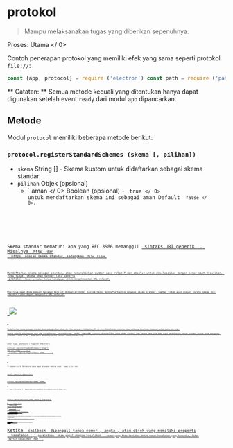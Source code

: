 # protokol

> Mampu melaksanakan tugas yang diberikan sepenuhnya.

Proses:  Utama </ 0></p> 

Contoh penerapan protokol yang memiliki efek yang sama seperti protokol `file://`:

```javascript
const {app, protocol} = require ('electron') const path = require ('path') app.on ('siap', () = & gt; {protocol.registerFileProtocol ('atom', (permintaan, callback) = & gt; {const url = request.url.substr (7) callback ({path: path.normalize (`$ {__ dirname} / $ {url}`)})}, (error) = & gt; {if (error) console.error ('Gagal mendaftar protokol')})})
```

** Catatan: ** Semua metode kecuali yang ditentukan hanya dapat digunakan setelah event ` ready ` dari modul ` app ` dipancarkan.

## Metode

Modul ` protocol ` memiliki beberapa metode berikut:

### `protocol.registerStandardSchemes (skema [, pilihan])`

* ` skema ` String [] - Skema kustom untuk didaftarkan sebagai skema standar.
* `pilihan` Objek (opsional) 
  * ` aman </ 0> Boolean (opsional) - <code> true </ 0> untuk mendaftarkan skema ini sebagai aman Default <code> false </ 0>.</li>
</ul></li>
</ul>

<p>Skema standar mematuhi apa yang RFC 3986 memanggil <a href="https://tools.ietf.org/html/rfc3986#section-3"> sintaks URI generik </ 0> . Misalnya <code> http </ 0> dan
 <code> https </ 0> adalah skema standar, sedangkan <code> file </ 0> tidak.</p>

<p>Mendaftarkan skema sebagai standar, akan memungkinkan sumber daya relatif dan absolut untuk diselesaikan dengan benar saat disajikan. Jika tidak, skema akan berperilaku seperti
 protokol <code> file </ 0> , namun tanpa kemampuan untuk menyelesaikan URL relatif.</p>

<p>Misalnya saat Anda memuat halaman berikut dengan protokol kustom tanpa mendaftarkannya sebagai skema standar, gambar tidak akan dimuat karena skema non-standar tidak dapat mengenali URL relatif:</p>

<pre><code class="html"><body>
  <img src='test.png'>
</body>
`</pre> 
    Mendaftarkan skema sebagai standar akan memungkinkan akses ke file melalui  FileSystem API </ 0> . Jika tidak, renderer akan membuang kesalahan keamanan untuk skema ini.</p> 
    
    Secara default penyimpanan apis web (localStorage, sessionStorage, webSQL, indexedDB, cookies) dinonaktifkan untuk skema standar. Jadi secara umum jika Anda ingin mendaftarkan sebuah protokol kustom untuk mengganti protokol ` http </ 0> , Anda harus mendaftarkannya sebagai skema standar:</p>

<pre><code class="javascript">const {app, protocol} = require('electron')

protocol.registerStandardSchemes(['atom'])
app.on('ready', () => {
  protocol.registerHttpProtocol('atom', '...')
})
`</pre> 
    
    ** Catatan: </ 0> Metode ini hanya dapat digunakan sebelum event ` ready </ 1>  dari 
modul <code> app </ 1> dipancarkan.</p>

<h3><code>protocol.registerServiceWorkerSchemes (skema)`</h3> 
    
    * ` skema </ 0>  String [] - Skema kustom untuk didaftarkan untuk menangani pekerja layanan.</li>
</ul>

<h3><code>protocol.registerFileProtocol (skema, handler [, completion])`</h3> 
      * ` skema </ 0>  String</li>
<li><code>handler` Fungsi 
        * `permintaan` Obyek 
          * ` url </ 0>  String</li>
<li><code>referrer` String
          * ` method </ 0>  String</li>
<li><code>uploadData` [UploadData[]](structures/upload-data.md)
        * `callback` Fungsi 
          * `filePath` String (optional)
      * `penyelesaian` Fungsi (opsional) 
        * ` error </ 0> Kesalahan</li>
</ul></li>
</ul>

<p>Mendaftarkan protokol <code> skema </ 0> yang akan mengirim file sebagai tanggapan. <code> handler </ 0> akan disebut dengan <code> handler (permintaan, callback) </ 0> ketika <code> permintaan </ 0> akan dibuat dengan <code> skema </ 0> . <code> selesai </ 0> akan dipanggil dengan
 <code> completion (null) </ 0> ketika <code> skema </ 0> berhasil didaftarkan atau
 <code> selesai (error) </ 0> ketika gagal</p>

<p>Untuk menangani <code> permintaan </ 0> , panggilan balik <code> </> harus dipanggil dengan jalur file atau objek yang memiliki properti <code> path </ 0> , misalnya <code> callback (filePath) </ 0> atau
 <code> callback ( {path: filePath} ) </ 0> .</p>

<p>Ketika <code> callback </ 0> dipanggil tanpa nomor , angka , atau objek yang memiliki properti
 <code> kesalahan </ 0> , <code> permintaan </ 0> akan gagal dengan kesalahan <code> </ 0>  nomor yang Anda tentukan Untuk nomor kesalahan yang tersedia, lihat
 daftar kesalahan <a href="https://code.google.com/p/chromium/codesearch#chromium/src/net/base/net_error_list.h"> net </ 0> .</p>

<p>Secara default skema <code> </ 0> diperlakukan seperti <code> http: </ 0> , yang diurai berbeda dari protokol yang mengikuti "sintaks URI generik" seperti file <code> : </ 0> , jadi Anda mungkin ingin memanggil <code> protocol.registerStandardSchemes </ 0> agar skema Anda diperlakukan sebagai skema standar.</p>

<h3><code>protocol.registerBufferProtocol (skema, handler [, completion])`</h3> 
          * ` skema </ 0>  String</li>
<li><code>handler` Fungsi 
            * `permintaan` Obyek 
              * ` url </ 0>  String</li>
<li><code>referrer` String
              * ` method </ 0>  String</li>
<li><code> uploadData </ 0>  <a href="structures/upload-data.md"> UploadData [] </ 1></li>
</ul></li>
<li><code>callback` Fungsi 
                * ` penyangga </ 0> ( Buffer | <a href="structures/mime-typed-buffer.md"> MimeTypedBuffer </ 1> ) (opsional)</li>
</ul></li>
</ul></li>
<li><code>penyelesaian` Fungsi (opsional) 
                  * ` error </ 0> Kesalahan</li>
</ul></li>
</ul>

<p>Mendaftarkan protokol <code>skema` yang akan mengirim `Buffer` sebagai tanggapan.</p> 
                    Penggunaannya sama dengan `registerFileProtocol`, kecuali bahwa `callback` harus dipanggil dengan objek `Buffer` atau objek yang memiliki `data`, `mimeType`, dan `charset`.
                    
                    Example:
                    
                    ```javascript
const {protocol} = require('electron')

protocol.registerBufferProtocol('atom', (request, callback) => {
  callback({mimeType: 'text/html', data: Buffer.from('<h5>Response</h5>')})
}, (error) => {
  if (error) console.error('Failed to register protocol')
})
```
                
                ### `protocol.registerStringProtocol (skema, handler [, completion])`
                
                * ` skema </ 0>  String</li>
<li><code>handler` Fungsi 
                  * `permintaan` Obyek 
                    * ` url </ 0>  String</li>
<li><code>referrer` String
                    * ` method </ 0>  String</li>
<li><code>uploadData` [UploadData[]](structures/upload-data.md)
                  * `callback` Fungsi 
                    * `data` String (optional)
                * `penyelesaian` Fungsi (opsional) 
                  * ` error </ 0> Kesalahan</li>
</ul></li>
</ul>

<p>Mendaftarkan protokol <code>skema` yang akan mengirim `String` sebagai tanggapan.</p> 
                    Penggunaan adalah sama dengan `registerFileProtocol`, kecuali bahwa `callback` harus disebut dengan baik `String` atau sebuah benda yang memiliki `Data`, `mimeType`, dan `charset`.
                    
                    ### `protocol.registerHttpProtocol (skema, handler [, completion])`
                    
                    * ` skema </ 0>  String</li>
<li><code>handler` Fungsi 
                      * `permintaan` Obyek 
                        * ` url </ 0>  String</li>
<li><code>referrer` String
                        * ` method </ 0>  String</li>
<li><code>uploadData` [UploadData []](structures/upload-data.md)
                      * `callback` Fungsi 
                        * `redirectRequest` Obyek 
                          * ` url </ 0>  String</li>
<li><code> method </ 0>  String</li>
<li><code>session` Object (optional)
                          * `uploadData` Objek (opsional) 
                            * `contentType` String - jenis konten MIME.
                            * `data` String - Content to be sent.
                    * `penyelesaian` Fungsi (opsional) 
                      * ` error </ 0> Kesalahan</li>
</ul></li>
</ul>

<p>Mendaftarkan protokol <code>skema` yang akan mengirim permintaan HTTP sebagai tanggapan.</p> 
                        Penggunaannya sama dengan ` registerFileProtocol`, kecuali bahwa `callback` harus dipanggil dengan objek ` redirectRequest` yang memiliki `url`, ` method `, `rujukan `, `uploadData` dan`sesi`.
                        
                        Secara default permintaan HTTP akan menggunakan kembali sesi saat ini. Jika Anda menginginkan meminta untuk memiliki sesi yang berbeda Anda harus menetapkan `sesi`ke`null`.
                        
                        Agar POST meminta objek `uploadData` harus disediakan.
                        
                        ### `protocol.uninterceptProtocol (skema [, penyelesaian])`
                        
                        * ` skema </ 0>  String</li>
<li><code>penyelesaian` Fungsi (opsional) 
                          * ` error </ 0> Kesalahan</li>
</ul></li>
</ul>

<p>Unregisters protokol kustom <code>skema`.</p> 
                            ### `protocol.isProtocolHandled(scheme, panggilan kembali)`
                            
                            * ` skema </ 0>  String</li>
<li><code>callback` Fungsi 
                              * ` error </ 0> Kesalahan</li>
</ul></li>
</ul>

<p>The<code>callback ` akan dipanggil dengan boolean yang menunjukkan apakah ada sudah menjadi handler untuk skema ``.</p> 
                                ### `protocol.interceptFileProtocol(skema, handler[,completion])`
                                
                                * ` skema </ 0>  String</li>
<li><code>handler` Fungsi 
                                  * `permintaan` Obyek 
                                    * ` url </ 0>  String</li>
<li><code>pengarah` String
                                    * ` method </ 0>  String</li>
<li><code>uploadData` [UploadData[]](structures/upload-data.md)
                                  * `callback` Fungsi 
                                    * `fullPath` String
                                * `penyelesaian` Fungsi (opsional) 
                                  * ` error </ 0> Kesalahan</li>
</ul></li>
</ul>

<p>Sisipkan <code>skema` dan gunakan ` handler ` sebagai penangan baru protokol yang mengirimkan file sebagai tanggapan.</p> 
                                    ### `protocol.interceptFileProtocol(skema, handler[,completion])`
                                    
                                    * ` skema </ 0>  String</li>
<li><code>handler` Fungsi 
                                      * `permintaan` Obyek 
                                        * ` url </ 0>  String</li>
<li><code>pengarah` String
                                        * ` method </ 0>  String</li>
<li><code>uploadData` [UploadData[]](structures/upload-data.md)
                                      * `callback` Fungsi 
                                        * ` rtf </ 0> String (opsional)</li>
</ul></li>
</ul></li>
<li><code>penyelesaian` Fungsi (opsional) 
                                          * ` error </ 0> Kesalahan</li>
</ul></li>
</ul>

<p>Sisipkan <code>skema` dan gunakan `handler` sebagai penangan baru protokol yang mengirim `String` sebagai tanggapan.</p> 
                                            ### `protocol.interceptBufferProtocol(scheme, handler[, completion])`
                                            
                                            * ` skema </ 0>  String</li>
<li><code>handler` Fungsi 
                                              * `permintaan` Obyek 
                                                * ` url </ 0>  String</li>
<li><code>referrer` String
                                                * ` method </ 0>  String</li>
<li><code>uploadData` [UploadData[]](structures/upload-data.md)
                                              * `callback` Fungsi 
                                                * `buffer` Buffer (optional)
                                            * `penyelesaian` Fungsi (opsional) 
                                              * ` error </ 0> Kesalahan</li>
</ul></li>
</ul>

<p>Sisipkan <code>skema` dan gunakan <0 handler</code> sebagai penangan baru protokol yang mengirimkan `Buffer` sebagai tanggapan.</p> 
                                                ### `protocol.interceptHttpProtocol(scheme, handler[, completion])`
                                                
                                                * ` skema </ 0>  String</li>
<li><code>handler` Fungsi 
                                                  * `permintaan` Obyek 
                                                    * ` url </ 0>  String</li>
<li><code>referrer` String
                                                    * ` method </ 0>  String</li>
<li><code>uploadData` [UploadData[]](structures/upload-data.md)
                                                  * `panggilan balik` Fungsi 
                                                    * `redirectRequest` Sasaran 
                                                      * ` url </ 0>  String</li>
<li><code> method </ 0>  String</li>
<li><code>sesi` Objek (opsional)
                                                      * `uploadData` Objek (pilihan) 
                                                        * `contentType` String - jenis konten MIME.
                                                        * `data` String - Konten yang akan dikirim.
                                                * `penyelesaian` Fungsi (opsional) 
                                                  * ` error </ 0> Kesalahan</li>
</ul></li>
</ul>

<p>Sisipkan <code>skema` dan gunakan `handler` sebagai penangan baru protokol yang mengirimkan permintaan HTTP baru sebagai tanggapan.</p> 
                                                    ### `protocol.uninterceptProtocol (skema [, penyelesaian])`
                                                    
                                                    * ` skema </ 0>  String</li>
<li><code>penyelesaian` Fungsi (opsional) 
                                                      * ` error </ 0> Kesalahan</li>
</ul></li>
</ul>

<p>Lepaskan pencegat yang terpasang pada <code>skema` dan pulihkan penangan aslinya.</p>